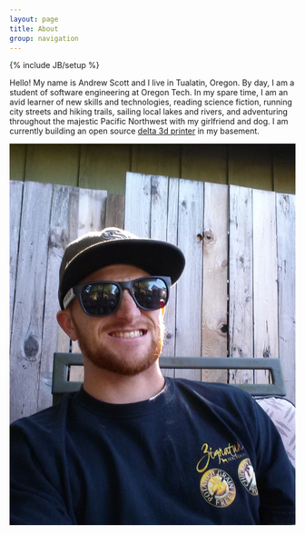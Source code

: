 ```yaml
---
layout: page
title: About
group: navigation
---
```

{% include JB/setup %}

Hello!  My name is Andrew Scott and I live in Tualatin, Oregon.  By day, I am a student of software engineering at Oregon Tech. In my spare time, I am an avid learner of new skills and technologies, reading science fiction, running city streets and hiking trails, sailing local lakes and rivers, and adventuring throughout the majestic Pacific Northwest with my girlfriend and dog.  I am currently building an open source [delta 3d printer](http://reprap.org/wiki/Kossel>3d) in my basement.

![Alt text](/assets/author.jpg "author")


